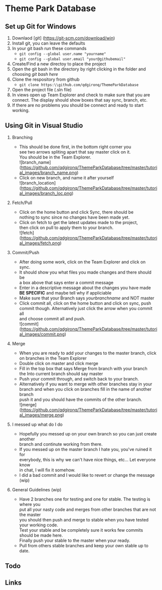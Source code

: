 # Theme Park Database

## Set up Git for Windows
1. Downlaod [git] (https://git-scm.com/download/win)
2. Install git, you can leave the defaults
3. In your git bash run these commands
	* `git config --global user.name "yourname"`  
	* `git config --global user.email "your@githubemail"`  
4. Create/Find a new directoy to place the project  
5. Open the git bash in the directory by right clicking in the 
folder and choosing _git bash here_   
6. Clone the respository from github  
	* `git clone https:\\github.com/qdgironq/ThemeParkDatabase`
7. Open the project file (.sln file)
8. In views open up Team Explorer and check to make sure that you are   
connect. The display should show boxes that say sync, branch, etc.  
9. If there are no problems you should be connect and ready to start  
working.

## Using Git in Visual Studio  
1. Branching
	* This should be done first, in the bottom right corner you  
	see two arrows spliting apart that say master click on it.  
	You should be in the Team Explorer.  
	![branch_name] (https://github.com/qdgironq/ThemeParkDatabase/tree/master/tutorial_images/branch_name.png)
	* Click on new branch, and name it after yourself   
	![branch_location] (https://github.com/qdgironq/ThemeParkDatabase/tree/master/tutorial_images/branch_loc.png)
2. Fetch/Pull
	* Click on the home button and click Sync, there should be   
	nothing to sync since no changes have been made yet.  
	* Click on fetch to get the latest updates made to the project,  
	then click on pull to apply them to your branch.   
	![fetch] (https://github.com/qdgironq/ThemeParkDatabase/tree/master/tutorial_images/fetch.png)

3. Commit/Push 
	* After doing some work, click on the Team Explorer and click on   
	sync. 
	* It should show you what files you made changes and there should be  
	a box above that says enter a commit message
	* Enter in a descriptive message about the changes you have made  
	**BE SPECIFIC** and maybe tell why if appliciable  
	* Make sure that your Branch says *yourbranchname* and NOT master
	* Click commit all, click on the home button and click on sync, push  
	commit though. Alternatively just click the arrow when you commit all  
	and choose commit all and push.  
	![commit] (https://github.com/qdgironq/ThemeParkDatabase/tree/master/tutorial_images/commit.png)

4. Merge
	* When you are ready to add your changes to the master branch, click   
	on branches in the Team Explorer
	* Double click on master and click merge  
	* Fill in the top box that says Merge from branch with your branch  
	the Into current branch should say master 
	* Push your commit through, and switch back to your branch.
	* Alternatively if you want to merge with other branches stay in your  
	branch and when you click on branches fill in the name of another branch  
	push it and you should have the commits of the other branch.  
	![merge] (https://github.com/qdgironq/ThemeParkDatabase/tree/master/tutorial_images/merge.png)

5. I messed up what do I do
	* Hopefully you messed up on your own branch so you can just create another   
	branch and continute working from there. 
	* If you messed up on the master branch I hate you, you've ruined it for  
	everybody, this is why we can't have nice things, etc... Let everyone know  
	in chat, I will fix it somehow.
	* I did a bad commit and I would like to revert or change the message (wip)
7. General Guidelines (wip)
	* Have 2 branches one for testing and one for stable. The testing is where you  
	put all your nasty code and merges from other branches that are not the master  
	you should then push and merge to stable when you have tested your working code.  
	Test your stable and be completely sure it works few commits should be made here.  
	Finally push your stable to the master when your ready. 
	* Pull from others stable branches and keep your own stable up to date.  

## Todo

## Links



